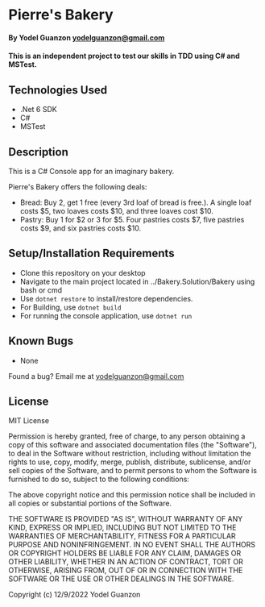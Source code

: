 #  Pierre's Bakery

#### By Yodel Guanzon <yodelguanzon@gmail.com>

#### This is an independent project to test our skills in TDD using C# and MSTest.

## Technologies Used

* .Net 6 SDK
* C#
* MSTest

## Description

This is a C# Console app for an imaginary bakery.

Pierre's Bakery offers the following deals:

* Bread: Buy 2, get 1 free (every 3rd loaf of bread is free.). A single loaf costs $5, two loaves costs $10, and three loaves cost $10.
* Pastry: Buy 1 for $2 or 3 for $5. Four pastries costs $7, five pastries costs $9, and six pastries costs $10.

## Setup/Installation Requirements

* Clone this repository on your desktop
* Navigate to the main project located in ../Bakery.Solution/Bakery using bash or cmd
* Use ``` dotnet restore ``` to install/restore dependencies.
* For Building, use ```dotnet build```
* For running the console application, use ```dotnet run```

## Known Bugs

* None

Found a bug? Email me at <yodelguanzon@gmail.com>

## License

MIT License

Permission is hereby granted, free of charge, to any person obtaining a copy
of this software and associated documentation files (the "Software"), to deal
in the Software without restriction, including without limitation the rights
to use, copy, modify, merge, publish, distribute, sublicense, and/or sell
copies of the Software, and to permit persons to whom the Software is
furnished to do so, subject to the following conditions:

The above copyright notice and this permission notice shall be included in all
copies or substantial portions of the Software.

THE SOFTWARE IS PROVIDED "AS IS", WITHOUT WARRANTY OF ANY KIND, EXPRESS OR
IMPLIED, INCLUDING BUT NOT LIMITED TO THE WARRANTIES OF MERCHANTABILITY,
FITNESS FOR A PARTICULAR PURPOSE AND NONINFRINGEMENT. IN NO EVENT SHALL THE
AUTHORS OR COPYRIGHT HOLDERS BE LIABLE FOR ANY CLAIM, DAMAGES OR OTHER
LIABILITY, WHETHER IN AN ACTION OF CONTRACT, TORT OR OTHERWISE, ARISING FROM,
OUT OF OR IN CONNECTION WITH THE SOFTWARE OR THE USE OR OTHER DEALINGS IN THE
SOFTWARE.

Copyright (c) 12/9/2022 Yodel Guanzon

